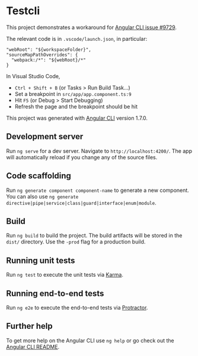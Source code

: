 # Testcli

This project demonstrates a workaround for [Angular CLI issue #9729](https://github.com/angular/angular-cli/issues/9729).

The relevant code is in `.vscode/launch.json`, in particular:

    "webRoot": "${workspaceFolder}",
    "sourceMapPathOverrides": {
      "webpack:/*": "${webRoot}/*"
    }

In Visual Studio Code,

- `Ctrl + Shift + B` (or Tasks > Run Build Task...)
- Set a breakpoint in `src/app/app.component.ts:9`
- Hit `F5` (or Debug > Start Debugging)
- Refresh the page and the breakpoint should be hit

This project was generated with [Angular CLI](https://github.com/angular/angular-cli) version 1.7.0.

## Development server

Run `ng serve` for a dev server. Navigate to `http://localhost:4200/`. The app will automatically reload if you change any of the source files.

## Code scaffolding

Run `ng generate component component-name` to generate a new component. You can also use `ng generate directive|pipe|service|class|guard|interface|enum|module`.

## Build

Run `ng build` to build the project. The build artifacts will be stored in the `dist/` directory. Use the `-prod` flag for a production build.

## Running unit tests

Run `ng test` to execute the unit tests via [Karma](https://karma-runner.github.io).

## Running end-to-end tests

Run `ng e2e` to execute the end-to-end tests via [Protractor](http://www.protractortest.org/).

## Further help

To get more help on the Angular CLI use `ng help` or go check out the [Angular CLI README](https://github.com/angular/angular-cli/blob/master/README.md).
